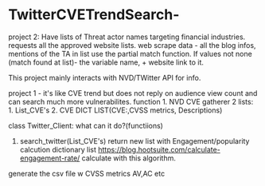 # TwitterCVETrendSearch-

project 2:
Have lists of Threat actor names targeting financial industries.
requests all the approved website lists. web scrape data - all the blog infos, mentions of the TA in list
use the partial match function. If values not none (match found at list)- the variable name, + website link to it.



This project mainly interacts with NVD/TWitter API for info.

project 1 - it's like CVE trend but does not reply on audience view count and can search much more vulnerabilites.
function 1. NVD CVE gatherer
2 lists: 1. List_CVE's 2. CVE DICT LIST(CVE:,CVSS metrics, Descriptions)

class Twitter_Client: 
what can it do?(functiions)
1. search_twitter(List_CVE's) return new list with Engagement/popularity calcution
dictionary list
https://blog.hootsuite.com/calculate-engagement-rate/ calculate  with this algorithm.

 generate the csv file w CVSS metrics AV,AC etc

